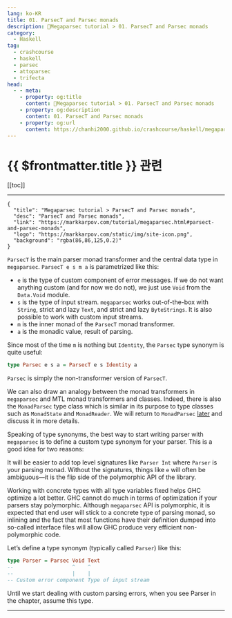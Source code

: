 ```yaml
---
lang: ko-KR
title: 01. ParsecT and Parsec monads
description: 🐑Megaparsec tutorial > 01. ParsecT and Parsec monads
category:
  - Haskell
tag: 
  - crashcourse
  - haskell
  - parsec
  - attoparsec
  - trifecta
head:
  - - meta:
    - property: og:title
      content: 🐑Megaparsec tutorial > 01. ParsecT and Parsec monads
    - property: og:description
      content: 01. ParsecT and Parsec monads
    - property: og:url
      content: https://chanhi2000.github.io/crashcourse/haskell/megaparsec/01.html
---
```


# {{ $frontmatter.title }} 관련

[[toc]]

---

```component VPCard
{
  "title": "Megaparsec tutorial > ParsecT and Parsec monads",
  "desc": "ParsecT and Parsec monads",
  "link": "https://markkarpov.com/tutorial/megaparsec.html#parsect-and-parsec-monads",
  "logo": "https://markkarpov.com/static/img/site-icon.png",
  "background": "rgba(86,86,125,0.2)"
}
```

`ParsecT` is the main parser monad transformer and the central data type in `megaparsec`. `ParsecT e s m a` is parametrized like this:

- `e` is the type of custom component of error messages. If we do not want anything custom (and for now we do not), we just use `Void` from the `Data.Void` module.
- `s` is the type of input stream. `megaparsec` works out-of-the-box with `String`, strict and lazy `Text`, and strict and lazy `ByteStrings`. It is also possible to work with custom input streams.
- `m` is the inner monad of the `ParsecT` monad transformer.
- `a` is the monadic value, result of parsing.

Since most of the time `m` is nothing but `Identity`, the `Parsec` type synonym is quite useful:

```haskell
type Parsec e s a = ParsecT e s Identity a
```

`Parsec` is simply the non-transformer version of `ParsecT`.

We can also draw an analogy between the monad transformers in `megaparsec` and MTL monad transformers and classes. Indeed, there is also the `MonadParsec` type class which is similar in its purpose to type classes such as `MonadState` and `MonadReader`. We will return to `MonadParsec` [later](10.md) and discuss it in more details.

Speaking of type synonyms, the best way to start writing parser with `megaparsec` is to define a custom type synonym for your parser. This is a good idea for two reasons:

It will be easier to add top level signatures like `Parser Int` where `Parser` is your parsing monad. Without the signatures, things like `e` will often be ambiguous—it is the flip side of the polymorphic API of the library.

Working with concrete types with all type variables fixed helps GHC optimize a lot better. GHC cannot do much in terms of optimization if your parsers stay polymorphic. Although `megaparsec` API is polymorphic, it is expected that end user will stick to a concrete type of parsing monad, so inlining and the fact that most functions have their definition dumped into so-called interface files will allow GHC produce very efficient non-polymorphic code.

Let’s define a type synonym (typically called `Parser`) like this:

```haskell
type Parser = Parsec Void Text
--                   ^    ^
--                   |    |
-- Custom error component Type of input stream
```

Until we start dealing with custom parsing errors, when you see Parser in the chapter, assume this type.

---

<TagLinks />